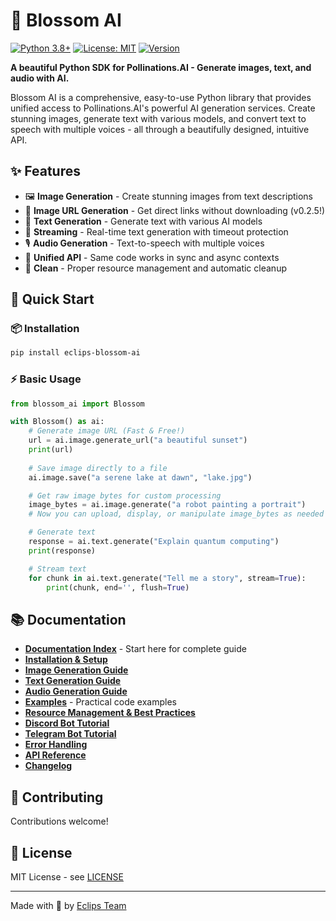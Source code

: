 # 🌸 Blossom AI

[![Python 3.8+](https://img.shields.io/badge/python-3.8+-blue.svg)](https://www.python.org/downloads/)
[![License: MIT](https://img.shields.io/badge/License-MIT-yellow.svg)](https://opensource.org/licenses/MIT)
[![Version](https://img.shields.io/badge/version-0.2.91-blue.svg)](https://pypi.org/project/eclips-blossom-ai/)

**A beautiful Python SDK for Pollinations.AI - Generate images, text, and audio with AI.**

Blossom AI is a comprehensive, easy-to-use Python library that provides unified access to Pollinations.AI's powerful AI generation services. Create stunning images, generate text with various models, and convert text to speech with multiple voices - all through a beautifully designed, intuitive API.

## ✨ Features

- 🖼️ **Image Generation** - Create stunning images from text descriptions
- 🔗 **Image URL Generation** - Get direct links without downloading (v0.2.5!)
- 📝 **Text Generation** - Generate text with various AI models
- 🌊 **Streaming** - Real-time text generation with timeout protection
- 🎙️ **Audio Generation** - Text-to-speech with multiple voices
- 🚀 **Unified API** - Same code works in sync and async contexts
- 🧹 **Clean** - Proper resource management and automatic cleanup

## 🚀 Quick Start

### 📦 Installation

```bash
pip install eclips-blossom-ai
```

### ⚡ Basic Usage

```python
from blossom_ai import Blossom

with Blossom() as ai:
    # Generate image URL (Fast & Free!)
    url = ai.image.generate_url("a beautiful sunset")
    print(url)
    
    # Save image directly to a file
    ai.image.save("a serene lake at dawn", "lake.jpg")

    # Get raw image bytes for custom processing
    image_bytes = ai.image.generate("a robot painting a portrait")
    # Now you can upload, display, or manipulate image_bytes as needed

    # Generate text
    response = ai.text.generate("Explain quantum computing")
    print(response)

    # Stream text
    for chunk in ai.text.generate("Tell me a story", stream=True):
        print(chunk, end='', flush=True)
```

## 📚 Documentation

- **[Documentation Index](https://github.com/PrimeevolutionZ/blossom-ai/blob/master/blossom_ai/docs/INDEX.md)** - Start here for complete guide
- **[Installation & Setup](https://github.com/PrimeevolutionZ/blossom-ai/blob/master/blossom_ai/docs/INSTALLATION.md)**
- **[Image Generation Guide](https://github.com/PrimeevolutionZ/blossom-ai/blob/master/blossom_ai/docs/IMAGE_GENERATION.md)**
- **[Text Generation Guide](https://github.com/PrimeevolutionZ/blossom-ai/blob/master/blossom_ai/docs/TEXT_GENERATION.md)**
- **[Audio Generation Guide](https://github.com/PrimeevolutionZ/blossom-ai/blob/master/blossom_ai/docs/AUDIO_GENERATION.md)**
- **[Examples](https://github.com/PrimeevolutionZ/blossom-ai/blob/master/blossom_ai/docs/EXAMPLES.md)** - Practical code examples
- **[Resource Management & Best Practices](https://github.com/PrimeevolutionZ/blossom-ai/blob/master/blossom_ai/docs/RESOURCE_MANAGEMENT.md)**
- **[Discord Bot Tutorial](https://github.com/PrimeevolutionZ/blossom-ai/blob/master/blossom_ai/docs/DISCORD_BOT.md)**
- **[Telegram Bot Tutorial](https://github.com/PrimeevolutionZ/blossom-ai/blob/master/blossom_ai/docs/TELEGRAM_BOT.md)**
- **[Error Handling](https://github.com/PrimeevolutionZ/blossom-ai/blob/master/blossom_ai/docs/ERROR_HANDLING.md)**
- **[API Reference](https://github.com/PrimeevolutionZ/blossom-ai/blob/master/blossom_ai/docs/API_REFERENCE.md)**
- **[Changelog](https://github.com/PrimeevolutionZ/blossom-ai/blob/master/blossom_ai/docs/CHANGELOG.md)**

## 🤝 Contributing

Contributions welcome!

## 📄 License

MIT License - see [LICENSE](https://github.com/PrimeevolutionZ/blossom-ai/blob/master/LICENSE)

---

Made with 🌸 by [Eclips Team](https://github.com/PrimeevolutionZ)
